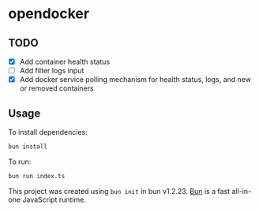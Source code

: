 # opendocker

## TODO

- [X] Add container health status
- [ ] Add filter logs input
- [X] Add docker service polling mechanism for health status, logs, and new or removed containers

## Usage

To install dependencies:

```bash
bun install
```

To run:

```bash
bun run index.ts
```

This project was created using `bun init` in bun v1.2.23. [Bun](https://bun.com) is a fast all-in-one JavaScript runtime.
